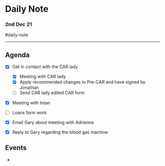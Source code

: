 # Daily Note
### 2nd Dec 21 

#daily-note 

---

## Agenda
- [x] Get in contact with the CAR lady
	- [x] Meeting with CAR lady
	- [x] Apply recommended changes to Pre-CAR and have signed by Jonathan
	- [ ] Send CAR lady edited CAR form
- [x] Meeting with Intan
- [ ] Loans form work
- [x] Email Gary about meeting with Adrienne
- [x] Reply to Gary regarding the blood gas machine


## Events
- 